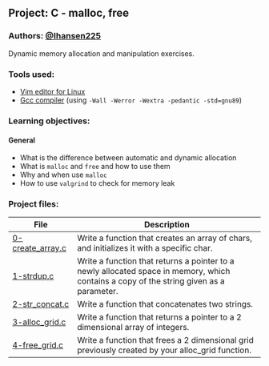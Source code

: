 ## Project: C - malloc, free
### Authors: [@Ihansen225](https://www.github.com/Ihansen225)
Dynamic memory allocation and manipulation exercises.
### Tools used:
- [Vim editor for Linux](https://www.vim.org/)
- [Gcc compiler](https://gcc.gnu.org/) (using `-Wall -Werror -Wextra -pedantic -std=gnu89`)

### Learning objectives:
#### General
-   What is the difference between automatic and dynamic allocation
-   What is `malloc` and `free` and how to use them
-   Why and when use `malloc`
-   How to use `valgrind` to check for memory leak

### Project files:

| File                                                                                                                              | Description                                                                                                                             |
| --------------------------------------------------------------------------------------------------------------------------------- | --------------------------------------------------------------------------------------------------------------------------------------- |
| [0-create\_array.c](https://github.com/IHansen225/holbertonschool-low_level_programming/blob/master/malloc_free/0-create_array.c) | Write a function that creates an array of chars, and initializes it with a specific char.                                               |
| [1-strdup.c](https://github.com/IHansen225/holbertonschool-low_level_programming/blob/master/malloc_free/1-strdup.c)              | Write a function that returns a pointer to a newly allocated space in memory, which contains a copy of the string given as a parameter. |
| [2-str\_concat.c](https://github.com/IHansen225/holbertonschool-low_level_programming/blob/master/malloc_free/2-str_concat.c)     | Write a function that concatenates two strings.                                                                                         |
| [3-alloc\_grid.c](https://github.com/IHansen225/holbertonschool-low_level_programming/blob/master/malloc_free/3-alloc_grid.c)     | Write a function that returns a pointer to a 2 dimensional array of integers.                                                           |
| [4-free\_grid.c](https://github.com/IHansen225/holbertonschool-low_level_programming/blob/master/malloc_free/4-free_grid.c)       | Write a function that frees a 2 dimensional grid previously created by your alloc\_grid function.                                       |
